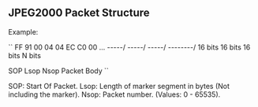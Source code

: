 JPEG2000 Packet Structure
-------------------------

Example:

``
 FF 91     00 04    04 EC   C0 00 ...
\-----/   \-----/  \-----/  \--------/
 16 bits  16 bits  16 bits   N bits
 
 SOP       Lsop     Nsop     Packet Body
``

SOP: Start Of Packet.
Lsop: Length of marker segment in bytes (Not including the marker).
Nsop: Packet number. (Values: 0 - 65535).
